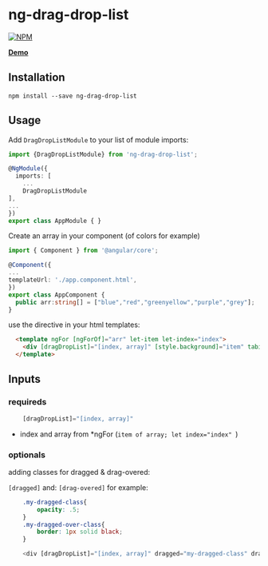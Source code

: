 # ng-drag-drop-list

[![NPM](https://nodei.co/npm/ng-drag-drop-list.png?downloads=true&downloadRank=true&stars=true)](https://www.npmjs.com/package/ng-drag-drop-list/)

**[Demo](https://plnkr.co/edit/R8YIP6zG42ucBxqjTyKO?p=preview)**



## Installation

```shell
npm install --save ng-drag-drop-list
```

## Usage

Add `DragDropListModule` to your list of module imports:

```typescript
import {DragDropListModule} from 'ng-drag-drop-list';

@NgModule({
  imports: [
    ...
    DragDropListModule
],
...
})
export class AppModule { }

```
Create an array in your component (of colors for example)

```typescript
import { Component } from '@angular/core';

@Component({
...
templateUrl: './app.component.html',
})
export class AppComponent {
  public arr:string[] = ["blue","red","greenyellow","purple","grey"];
}
```

use the directive in your html templates:

```html
  <template ngFor [ngForOf]="arr" let-item let-index="index">
    <div [dragDropList]="[index, array]" [style.background]="item" tabindex="0">{{item}}({{index }})</div>
  </template>

```


## Inputs

### requireds

```typescript
    [dragDropList]="[index, array]"
```

* index and array from *ngFor (```item of array; let index="index" ```) 

### optionals

adding classes for dragged & drag-overed:

`[dragged]`
and:
`[drag-overed]`
for example:


```css
    .my-dragged-class{
        opacity: .5;
    }
    .my-dragged-over-class{
        border: 1px solid black;
    }
```

```typescript
    <div [dragDropList]="[index, array]" dragged="my-dragged-class" drag-overed="my-dragged-over-class">{{index}}</div>
```
